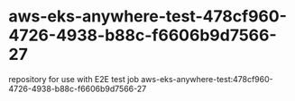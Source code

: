 # aws-eks-anywhere-test-478cf960-4726-4938-b88c-f6606b9d7566-27
repository for use with E2E test job aws-eks-anywhere-test:478cf960-4726-4938-b88c-f6606b9d7566-27
